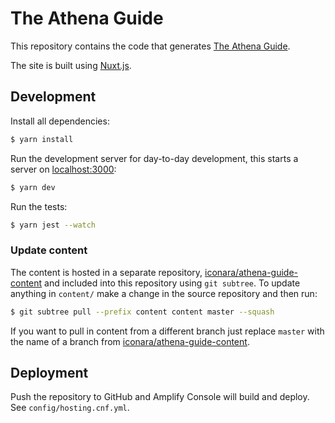 # The Athena Guide

This repository contains the code that generates [The Athena Guide](https://the.athena.guide/).

The site is built using [Nuxt.js](https://nuxtjs.org).

## Development

Install all dependencies:

```bash
$ yarn install
```

Run the development server for day-to-day development, this starts a server on [localhost:3000](http://localhost:3000/):

```bash
$ yarn dev
```

Run the tests:

```bash
$ yarn jest --watch
```

### Update content

The content is hosted in a separate repository, [iconara/athena-guide-content](https://github.com/iconara/athena-guide-content) and included into this repository using `git subtree`. To update anything in `content/` make a change in the source repository and then run:

```bash
$ git subtree pull --prefix content content master --squash
```

If you want to pull in content from a different branch just replace `master` with the name of a branch from [iconara/athena-guide-content](https://github.com/iconara/athena-guide-content/branches).

## Deployment

Push the repository to GitHub and Amplify Console will build and deploy. See `config/hosting.cnf.yml`.
